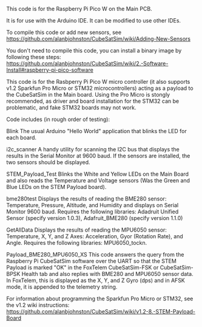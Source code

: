 This code is for the Raspberry Pi Pico W on the Main PCB.

It is for use with the Arduino IDE. It can be modified to use other IDEs.

To compile this code or add new sensors, see https://github.com/alanbjohnston/CubeSatSim/wiki/Adding-New-Sensors

You don't need to compile this code, you can install a binary image by following these steps: https://github.com/alanbjohnston/CubeSatSim/wiki/2.-Software-Install#raspberry-pi-pico-software

This code is for the Rasbperry Pi Pico W micro controller (it also supports v1.2 Sparkfun Pro Micro or STM32 microcontrollers) acting as a payload to the CubeSatSim in the Main board.  Using the Pro Micro is stongly recommended, as driver and board installation for the STM32 can be problematic, and fake STM32 boards may not work.

Code includes (in rough order of testing):

Blink  The usual Arduino "Hello World" application that blinks the LED for each board.

i2c_scanner  A handy utility for scanning the I2C bus that displays the results in the Serial Monitor at 9600 baud.  If the sensors are installed, the two sensors should be displayed.

STEM_Payload_Test  Blinks the White and Yellow LEDs on the Main Board and also reads the Temperature and Voltage sensors (Was the Green and Blue LEDs on the STEM Payload board).

bme280test Displays the results of reading the BME280 sensor: Temperature, Pressure, Altitude, and Humidity and displays on Serial Monitor 9600 baud.  Requires the following libraries: Adadruit Unified Sensor (specify version 1.0.3), Adafruit_BME280 (specify version 1.1.0)

GetAllData  Displays the results of reading the MPU6050 sensor: Temperature, X, Y, and Z Axes: Acceleration, Gyor (Rotation Rate), and Angle.  Requires the following libraries: MPU6050_tockn.

Payload_BME280_MPU6050_XS  This code answers the query from the Raspberry Pi CubeSatSim software over the UART so that the STEM Payload is marked "OK" in the FoxTelem CubeSatSim-FSK or CubeSatSim-BPSK Health tab and also replies with BME280 and MPU6050 sensor data.  In FoxTelem, this is displayed as the X, Y, and Z Gyro (dps) and in AFSK mode, it is appended to the telemetry string.

For information about programming the Sparkfun Pro Micro or STM32, see the v1.2 wiki instructions: https://github.com/alanbjohnston/CubeSatSim/wiki/v1.2-8.-STEM-Payload-Board



